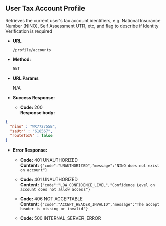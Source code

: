 User Tax Account Profile
----
  Retrieves the current user's tax account identifiers, e.g. National Insurance Number (NINO), Self Assessment UTR, etc,
  and flag to describe if Identity Verification is required

* **URL**

  `/profile/accounts`

* **Method:**

  `GET`

*  **URL Params**

   N/A

* **Success Response:**

  * **Code:** 200 <br />
    **Response body:**

```json
{
  "nino" : "WX772755B",
  "saUtr" : "618567",
  "routeToIV" : false
}
```

* **Error Response:**

  * **Code:** 401 UNAUTHORIZED <br />
    **Content:** `{"code":"UNAUTHORIZED","message":"NINO does not exist on account"}`

  * **Code:** 401 UNAUTHORIZED <br />
    **Content:** `{"code":"LOW_CONFIDENCE_LEVEL","Confidence Level on account does not allow access"}`

  * **Code:** 406 NOT ACCEPTABLE <br />
    **Content:** `{"code":"ACCEPT_HEADER_INVALID","message":"The accept header is missing or invalid"}`

  * **Code:** 500 INTERNAL_SERVER_ERROR <br />


